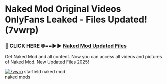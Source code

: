 # Naked Mod Original Videos 0nlyFans Leaked - Files Updated! (7vwrp)

<h3>🔴 CLICK HERE 🌐==►► <a href="https://tinyurl.com/up5wt9bj" rel="nofollow">Naked Mod Updated Files</a></h3>

Get Naked Mod and all content. Now you can access all videos and pictures of Naked Mod. New Updated Files 2025!

[![7vwrp](https://i.imgur.com/ABiUzMV.gif)](https://tinyurl.com/up5wt9bj)
starfield naked mod<br>
naked mods